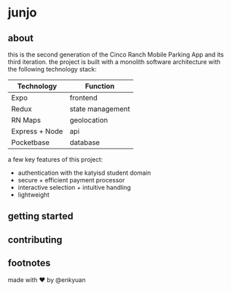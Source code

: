 # junjo

## about

this is the second generation of the Cinco Ranch Mobile Parking App and its third iteration. the project is built with a monolith software architecture with the following technology stack:

| Technology      | Function         |
| --------------- | ---------------- |
| Expo            | frontend         |
| Redux           | state management |
| RN Maps         | geolocation      |
| Express + Node  | api              |
| Pocketbase      | database         |

a few key features of this project:

- authentication with the katyisd student domain
- secure + efficient payment processor
- interactive selection + intuitive handling
- lightweight

## getting started

## contributing

## footnotes

made with ♥️ by @enkyuan
